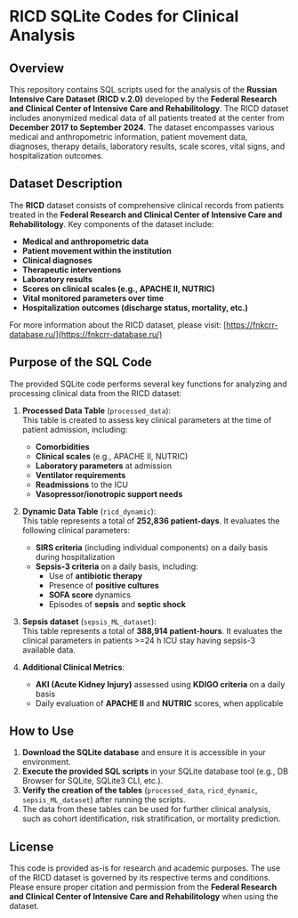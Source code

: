 # **RICD SQLite Codes for Clinical Analysis**

## **Overview**

This repository contains SQL scripts used for the analysis of the **Russian Intensive Care Dataset (RICD v.2.0)** developed by the **Federal Research and Clinical Center of Intensive Care and Rehabilitology**. The RICD dataset includes anonymized medical data of all patients treated at the center from **December 2017 to September 2024**. The dataset encompasses various medical and anthropometric information, patient movement data, diagnoses, therapy details, laboratory results, scale scores, vital signs, and hospitalization outcomes.

## **Dataset Description**

The **RICD** dataset consists of comprehensive clinical records from patients treated in the **Federal Research and Clinical Center of Intensive Care and Rehabilitology**. Key components of the dataset include:

- **Medical and anthropometric data**
- **Patient movement within the institution**
- **Clinical diagnoses**
- **Therapeutic interventions**
- **Laboratory results**
- **Scores on clinical scales (e.g., APACHE II, NUTRIC)**
- **Vital monitored parameters over time**
- **Hospitalization outcomes (discharge status, mortality, etc.)**

For more information about the RICD dataset, please visit: [https://fnkcrr-database.ru/](https://fnkcrr-database.ru/)

## **Purpose of the SQL Code**

The provided SQLite code performs several key functions for analyzing and processing clinical data from the RICD dataset:

1. **Processed Data Table** (`processed_data`):  
   This table is created to assess key clinical parameters at the time of patient admission, including:
   - **Comorbidities**
   - **Clinical scales** (e.g., APACHE II, NUTRIC)
   - **Laboratory parameters** at admission
   - **Ventilator requirements**
   - **Readmissions** to the ICU
   - **Vasopressor/ionotropic support needs**

2. **Dynamic Data Table** (`ricd_dynamic`):  
   This table represents a total of **252,836 patient-days**. It evaluates the following clinical parameters:
   - **SIRS criteria** (including individual components) on a daily basis during hospitalization
   - **Sepsis-3 criteria** on a daily basis, including:
     - Use of **antibiotic therapy**
     - Presence of **positive cultures**
     - **SOFA score** dynamics
     - Episodes of **sepsis** and **septic shock**

3. **Sepsis dataset** (`sepsis_ML_dataset`):  
   This table represents a total of **388,914 patient-hours**. It evaluates the clinical parameters in patients >=24 h ICU stay having sepsis-3 available data.
       
4. **Additional Clinical Metrics**:
   - **AKI (Acute Kidney Injury)** assessed using **KDIGO criteria** on a daily basis
   - Daily evaluation of **APACHE II** and **NUTRIC** scores, when applicable

## **How to Use**

1. **Download the SQLite database** and ensure it is accessible in your environment.
2. **Execute the provided SQL scripts** in your SQLite database tool (e.g., DB Browser for SQLite, SQLite3 CLI, etc.).
3. **Verify the creation of the tables** (`processed_data`, `ricd_dynamic`, `sepsis_ML_dataset`) after running the scripts.
4. The data from these tables can be used for further clinical analysis, such as cohort identification, risk stratification, or mortality prediction.

## **License**

This code is provided as-is for research and academic purposes. The use of the RICD dataset is governed by its respective terms and conditions. Please ensure proper citation and permission from the **Federal Research and Clinical Center of Intensive Care and Rehabilitology** when using the dataset.
